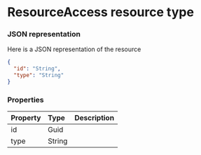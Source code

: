 # ResourceAccess resource type



### JSON representation

Here is a JSON representation of the resource

<!-- {
  "blockType": "resource",
  "optionalProperties": [

  ],
  "@odata.type": "microsoft.graph.ResourceAccess"
}-->

```json
{
  "id": "String",
  "type": "String"
}

```
### Properties
| Property	   | Type	|Description|
|:---------------|:--------|:----------|
|id|Guid||
|type|String||

<!-- uuid: 99e196c6-1151-4a1d-9f05-a4245d9e6564
2015-10-14 23:39:40 UTC -->
<!-- {
  "type": "#page.annotation",
  "description": "ResourceAccess resource",
  "keywords": "",
  "section": "documentation",
  "tocPath": ""
}-->